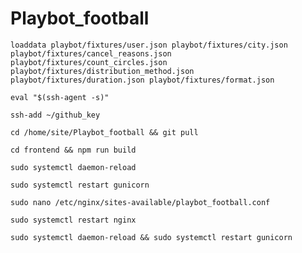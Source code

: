 # Playbot_football

`loaddata playbot/fixtures/user.json playbot/fixtures/city.json playbot/fixtures/cancel_reasons.json
playbot/fixtures/count_circles.json playbot/fixtures/distribution_method.json playbot/fixtures/duration.json
playbot/fixtures/format.json`

`eval "$(ssh-agent -s)"`

`ssh-add ~/github_key`

`cd /home/site/Playbot_football && git pull`

`cd frontend && npm run build`

`sudo systemctl daemon-reload`

`sudo systemctl restart gunicorn`

`sudo nano /etc/nginx/sites-available/playbot_football.conf`

`sudo systemctl restart nginx`

`sudo systemctl daemon-reload && sudo systemctl restart gunicorn`
